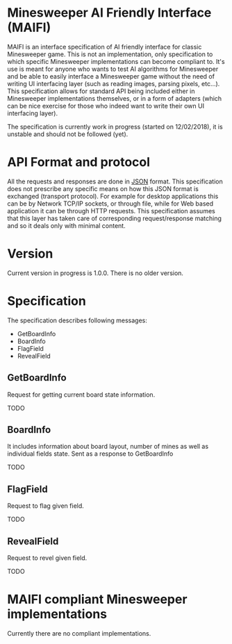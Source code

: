 # Minesweeper AI Friendly Interface (MAIFI)
MAIFI is an interface specification of AI friendly interface for classic Minesweeper game. This is not an implementation, only specification to which specific Minesweeper implementations can become compliant to. It's use is meant for anyone who wants to test AI algorithms for Minesweeper and be able to easily interface a Minesweeper game without the need of writing UI interfacing layer (such as reading images, parsing pixels, etc...). This specification allows for standard API being included either in Minesweeper implementations themselves, or in a form of adapters (which can be nice exercise for those who indeed want to write their own UI interfacing layer). 

The specification is currently work in progress (started on 12/02/2018), it is unstable and should not be followed (yet). 

# API Format and protocol
All the requests and responses are done in [JSON](https://en.wikipedia.org/wiki/JSON) format. This specification does not prescribe any specific means on how this JSON format is exchanged (transport protocol). For example for desktop applications this can be by Network TCP/IP sockets, or through file, while for Web based application it can be through HTTP requests. This specification assumes that this layer has taken care of corresponding request/response matching and so it deals only with minimal content.

# Version

Current version in progress is 1.0.0. There is no older version.

# Specification
The specification describes following messages:
- GetBoardInfo
- BoardInfo
- FlagField
- RevealField

## GetBoardInfo
Request for getting current board state information. 

TODO


## BoardInfo
It includes information about board layout, number of mines as well as individual fields state. Sent as a response to GetBoardInfo

TODO


## FlagField

Request to flag given field.

TODO

## RevealField
Request to revel given field.

TODO



# MAIFI compliant Minesweeper implementations
Currently there are no compliant implementations.